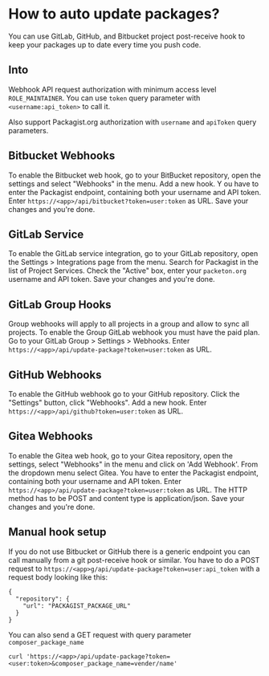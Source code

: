 # How to auto update packages?

You can use GitLab, GitHub, and Bitbucket project post-receive hook to keep your packages up to date every time you push code.

## Into

Webhook API request authorization with minimum access level `ROLE_MAINTAINER`. 
You can use `token` query parameter with `<username:api_token>` to call it. 

Also support Packagist.org authorization with `username` and `apiToken` query parameters.

## Bitbucket Webhooks
To enable the Bitbucket web hook, go to your BitBucket repository,
open the settings and select "Webhooks" in the menu. Add a new hook. Y
ou have to enter the Packagist endpoint, containing both your username and API token.
Enter `https://<app>/api/bitbucket?token=user:token` as URL. Save your changes and you're done.

## GitLab Service

To enable the GitLab service integration, go to your GitLab repository, open
the Settings > Integrations page from the menu.
Search for Packagist in the list of Project Services. Check the "Active" box,
enter your `packeton.org` username and API token. Save your changes and you're done.

## GitLab Group Hooks

Group webhooks will apply to all projects in a group and allow to sync all projects.
To enable the Group GitLab webhook you must have the paid plan.
Go to your GitLab Group > Settings > Webhooks.
Enter `https://<app>/api/update-package?token=user:token` as URL.

## GitHub Webhooks
To enable the GitHub webhook go to your GitHub repository. Click the "Settings" button, click "Webhooks".
Add a new hook. Enter `https://<app>/api/github?token=user:token` as URL.

## Gitea Webhooks

To enable the Gitea web hook, go to your Gitea repository, open the settings, select "Webhooks" 
in the menu and click on 'Add Webhook'. From the dropdown menu select Gitea.
You have to enter the Packagist endpoint, containing both your username and API token. 
Enter `https://<app>/api/update-package?token=user:token` as URL. 
The HTTP method has to be POST and content type is application/json. Save your changes and you're done.

## Manual hook setup

If you do not use Bitbucket or GitHub there is a generic endpoint you can call manually
from a git post-receive hook or similar. You have to do a POST request to
`https://<app>g/api/update-package?token=user:api_token` with a request body looking like this:


```
{
  "repository": {
    "url": "PACKAGIST_PACKAGE_URL"
  }
}
```

You can also send a GET request with query parameter `composer_package_name`

```
curl 'https://<app>/api/update-package?token=<user:token>&composer_package_name=vender/name'
```
